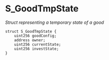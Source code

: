 # S_GoodTmpState
*Struct representing a temporary state of a good*


```solidity
struct S_GoodTmpState {
    uint256 goodConfig;
    address owner;
    uint256 currentState;
    uint256 investState;
}
```

